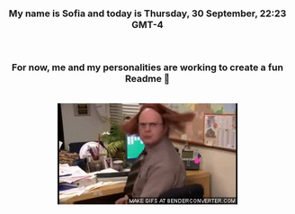 


<div align="center">
<h3 >My name is Sofia and today is Thursday, 30 September, 22:23 GMT-4</h3><br>
<h3 >For now, me and my personalities are working to create a fun Readme 👋
</h3><br>
<img src='img/dwight.gif' alt='working...'/>
</div>
